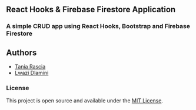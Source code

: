 ## React Hooks & Firebase Firestore Application

### A simple CRUD app using React Hooks, Bootstrap and Firebase Firestore

## Authors

- [Tania Rascia](https://www.taniarascia.com)
- [Lwazi Dlamini](https://electronsz.github.io/)

### License

This project is open source and available under the [MIT License](LICENSE).
